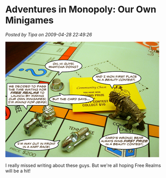 # Adventures in Monopoly: Our Own Minigames

*Posted by Tipa on 2009-04-28 22:49:26*

![aimminigames](../../../uploads/2009/04/aimminigames.jpg "aimminigames")

I really missed writing about these guys. But we're all hoping Free Realms will be a hit!


